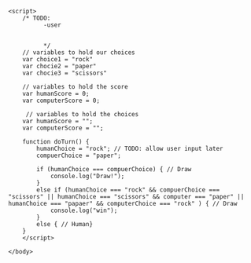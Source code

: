 <html>
<head>
    <title>rock paper scissors</title>
    </head>
    <body>
    
    <script>
        /* TODO:
              -user
              
              
              */
        // variables to hold our choices
        var choice1 = "rock"
        var chocie2 = "paper"
        var chocie3 = "scissors"
        
        // variables to hold the score
        var humanScore = 0;
        var computerScore = 0;
        
         // variables to hold the choices
        var humanScore = "";
        var computerScore = "";
        
        function doTurn() {
            humanChoice = "rock"; // TODO: allow user input later
            compuerChoice = "paper";
            
            if (humanChoice === compuerChoice) { // Draw
                console.log("Draw!");  
            }
            else if (humanChoice === "rock" && compuerChoice === "scissors" || humanChoice === "scissors" && computer === "paper" || humanChoice === "papaer" && computerChoice === "rock" ) { // Draw
                console.log("win");
            }
            else { // Human}
        }
        </script>
        
    </body>
</html>
